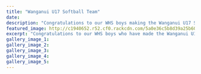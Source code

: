 ```yaml
---
title: "Wanganui U17 Softball Team"
date: 
description: "Congratulations to our WHS boys making the Wanganui U17 Softball Team..."
featured_image: http://c1940652.r52.cf0.rackcdn.com/5a0e36c5b8d39a25b60002ad/U17-WU-boys-team-better.jpg
excerpt: "Congratulations to our WHS boys who have made the Wanganui U17 Softball Team."
gallery_image_1: 
gallery_image_2: 
gallery_image_3: 
gallery_image_4: 
gallery_image_5: 
---
```

